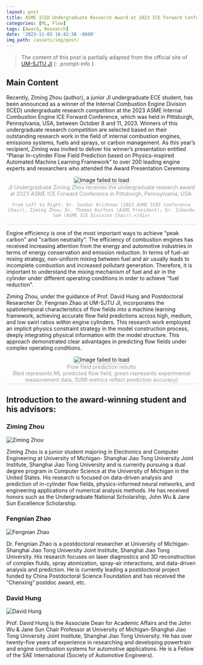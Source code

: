 ```yaml
---
layout: post
title: ASME ICED Undergraduate Research Award at 2023 ICE Forward Conference
categories: [ML, Flow]
tags: [Award, Research]
date: '2023-11-03 16:42:38 -0600'
img_path: /assets/img/post/
---
```


> The content of this post is partially adapted from the official site of [UM-SJTU JI](https://www.ji.sjtu.edu.cn/off-the-press/2023-11-20/142388/)
{: .prompt-info }

## Main Content

Recently, Ziming Zhou (author), a junior JI undergraduate ECE student, has been announced as a winner of the Internal Combustion Engine Division (ICED) undergraduate research competition at the 2023 ASME Internal Combustion Engine ICE Forward Conference, which was held in Pittsburgh, Pennsylvania, USA, between October 8 and 11, 2023. Winners of this undergraduate research competition are selected based on their outstanding research work in the field of internal combustion engines, emissions systems, fuels and sprays, or carbon management. As this year’s recipient, Ziming was invited to deliver his winner’s presentation entitled “Planar In-cylinder Flow Field Prediction based on Physics-inspired Automated Machine Learning Framework” to over 200 leading engine experts and researchers who attended the Award Presentation Ceremony.

<center>
    <img style="border-radius: 0.3125em;
    box-shadow: 0 2px 4px 0 rgba(34,36,38,.12),0 2px 10px 0 rgba(34,36,38,.08);" 
    src="ICEF-pic1.png" alt="Image failed to load">
    <br>
    <div style="color:orange; border-bottom: 1px solid #d9d9d9;
    display: inline-block;
    color: #999;
    padding: 2px;">JI Undergraduate Ziming Zhou receives the undergraduate research award at 2023 ASME ICE Forward Conference in Pittsburgh, Pennsylvania, USA. <br>
    
    From Left to Right: Dr. Sundar Krishnan (2023 ASME ICEF Conference Chair); Ziming Zhou; Dr. Thomas Kurfess (ASME President); Dr. Sibendu Som (ASME ICE Division Chair).</div>
</center>


Engine efficiency is one of the most important ways to achieve "peak carbon" and "carbon neutrality". The efficiency of combustion engines has received increasing attention from the energy and automotive industries in terms of energy conservation and emission reduction. In terms of fuel-air mixing strategy, non-uniform mixing between fuel and air usually leads to incomplete combustion and increased pollutant generation. Therefore, it is important to understand the mixing mechanism of fuel and air in the cylinder under different operating conditions in order to achieve "fuel reduction".

Ziming Zhou, under the guidance of Prof. David Hung and Postdoctoral Researcher Dr. Fengnian Zhao at UM-SJTU JI, incorporates the spatiotemporal characteristics of flow fields into a machine learning framework, achieving accurate flow field predictions across high, medium, and low swirl ratios within engine cylinders. This research work employed an implicit physics constraint strategy in the model construction process, deeply integrating physical information with the model structure. This approach demonstrated clear advantages in predicting flow fields under complex operating conditions.


<center>
    <img style="border-radius: 0.3125em;
    box-shadow: 0 2px 4px 0 rgba(34,36,38,.12),0 2px 10px 0 rgba(34,36,38,.08);" 
    src="ICEF-pic2.png" alt="Image failed to load">
    <br>
    <div style="color:orange; border-bottom: 1px solid #d9d9d9;
    display: inline-block;
    color: #999;
    padding: 2px;">Flow field prediction results <br>(Red represents ML predicted flow field, green represents experimental measurement data, SI/MI metrics reflect prediction accuracy)
    </div>
</center>

## Introduction to the award-winning student and his advisors:

### Ziming Zhou
 
![Ziming Zhou](ICEF-pic3.png)

Ziming Zhou is a junior student majoring in Electronics and Computer Engineering at University of Michigan- Shanghai Jiao Tong University Joint Institute, Shanghai Jiao Tong University and is currently pursuing a dual degree program in Computer Science at the University of Michigan in the United States. His research is focused on data-driven analysis and prediction of in-cylinder flow fields, physics-informed neural networks, and engineering applications of numerical analysis methods. He has received honors such as the Undergraduate National Scholarship, John Wu & Jane Sun Excellence Scholarship.

### Fengnian Zhao

![Fengnian Zhao](ICEF-pic4.jpg)

Dr. Fengnian Zhao is a postdoctoral researcher at University of Michigan- Shanghai Jiao Tong University Joint Institute, Shanghai Jiao Tong University. His research focuses on laser diagnostics and 3D reconstruction of complex fluids, spray atomization, spray-air interactions, and data-driven analysis and prediction. He is currently leading a postdoctoral project funded by China Postdoctoral Science Foundation and has received the “Chenxing” postdoc award, etc.

### David Hung

![David Hung](ICEF-pic5.jpg)

Prof. David Hung is the Associate Dean for Academic Affairs and the John Wu & Jane Sun Chair Professor at University of Michigan-Shanghai Jiao Tong University Joint Institute, Shanghai Jiao Tong University. He has over twenty-five years of experience in researching and developing powertrain and engine combustion systems for automotive applications. He is a Fellow of the SAE International (Society of Automotive Engineers). 


